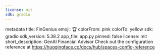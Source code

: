 ```yaml
---
license: mit
sdk: gradio
---
```

metadata
title: FinGenius
emoji: 🏆
colorFrom: pink
colorTo: yellow
sdk: gradio
sdk_version: 5.38.2
app_file: app.py
pinned: false
license: mit
short_description: GenAI Financial Advisor
Check out the configuration reference at https://huggingface.co/docs/hub/spaces-config-reference